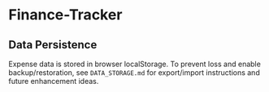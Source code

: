 # Finance-Tracker

## Data Persistence
Expense data is stored in browser localStorage. To prevent loss and enable backup/restoration, see `DATA_STORAGE.md` for export/import instructions and future enhancement ideas.
